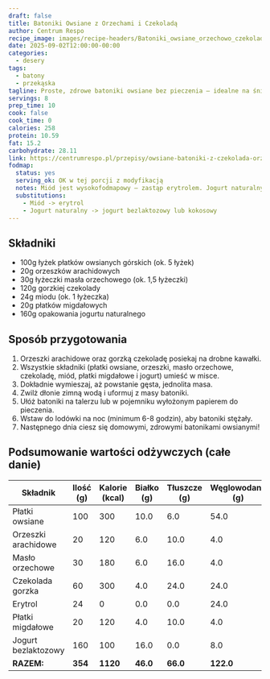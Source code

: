 ```yaml
---
draft: false
title: Batoniki Owsiane z Orzechami i Czekoladą
author: Centrum Respo
recipe_image: images/recipe-headers/Batoniki_owsiane_orzechowo_czekoladowe.avif
date: 2025-09-02T12:00:00-00:00
categories:
  - desery
tags:
  - batony
  - przekąska
tagline: Proste, zdrowe batoniki owsiane bez pieczenia – idealne na śniadanie lub przekąskę, pełne orzechów i czekolady.
servings: 8
prep_time: 10
cook: false
cook_time: 0
calories: 258
protein: 10.59
fat: 15.2
carbohydrate: 28.11
link: https://centrumrespo.pl/przepisy/owsiane-batoniki-z-czekolada-orzechami-arachidowymi-i-miodem/
fodmap:
  status: yes
  serving_ok: OK w tej porcji z modyfikacją
  notes: Miód jest wysokofodmapowy – zastąp erytrolem. Jogurt naturalny jest wysokofodmapowy – zastąp bezlaktozowym jogurtem greckim lub kokosowym.
  substitutions:
    - Miód -> erytrol
    - Jogurt naturalny -> jogurt bezlaktozowy lub kokosowy
---
```


## Składniki

* 100g łyżek płatków owsianych górskich (ok. 5 łyżek)
* 20g orzeszków arachidowych
* 30g łyżeczki masła orzechowego (ok. 1,5 łyżeczki)
* 120g gorzkiej czekolady
* 24g miodu (ok. 1 łyżeczka)
* 20g płatków migdałowych
* 160g opakowania jogurtu naturalnego

## Sposób przygotowania

1. Orzeszki arachidowe oraz gorzką czekoladę posiekaj na drobne kawałki.
2. Wszystkie składniki (płatki owsiane, orzeszki, masło orzechowe, czekoladę, miód, płatki migdałowe i jogurt) umieść w misce.
3. Dokładnie wymieszaj, aż powstanie gęsta, jednolita masa.
4. Zwilż dłonie zimną wodą i uformuj z masy batoniki.
5. Ułóż batoniki na talerzu lub w pojemniku wyłożonym papierem do pieczenia.
6. Wstaw do lodówki na noc (minimum 6-8 godzin), aby batoniki stężały.
7. Następnego dnia ciesz się domowymi, zdrowymi batonikami owsianymi!

## Podsumowanie wartości odżywczych (całe danie)

| Składnik           | Ilość (g) | Kalorie (kcal) | Białko (g) | Tłuszcze (g) | Węglowodany (g) |
|--------------------|-----------|----------------|------------|--------------|-----------------|
| Płatki owsiane     | 100       | 300            | 10.0       | 6.0          | 54.0            |
| Orzeszki arachidowe| 20        | 120            | 6.0        | 10.0         | 4.0             |
| Masło orzechowe    | 30        | 180            | 6.0        | 16.0         | 4.0             |
| Czekolada gorzka   | 60        | 300            | 4.0        | 24.0         | 24.0            |
| Erytrol            | 24        | 0              | 0.0        | 0.0          | 24.0            |
| Płatki migdałowe   | 20        | 120            | 4.0        | 10.0         | 4.0             |
| Jogurt bezlaktozowy| 160       | 100            | 16.0       | 0.0          | 8.0             |
| **RAZEM:**         | **354**   | **1120**       | **46.0**   | **66.0**     | **122.0**       |